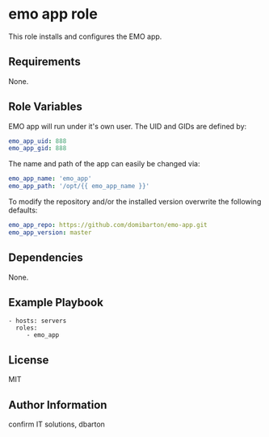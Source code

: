emo app role
============

This role installs and configures the EMO app.

Requirements
------------

None.

Role Variables
--------------

EMO app will run under it's own user. The UID and GIDs are defined by:

```yaml
emo_app_uid: 888
emo_app_gid: 888
```

The name and path of the app can easily be changed via:

```yaml
emo_app_name: 'emo_app'
emo_app_path: '/opt/{{ emo_app_name }}'
```

To modify the repository and/or the installed version overwrite the following defaults:

```yaml
emo_app_repo: https://github.com/domibarton/emo-app.git
emo_app_version: master
```

Dependencies
------------

None.

Example Playbook
----------------

    - hosts: servers
      roles:
         - emo_app

License
-------

MIT

Author Information
------------------

confirm IT solutions, dbarton
